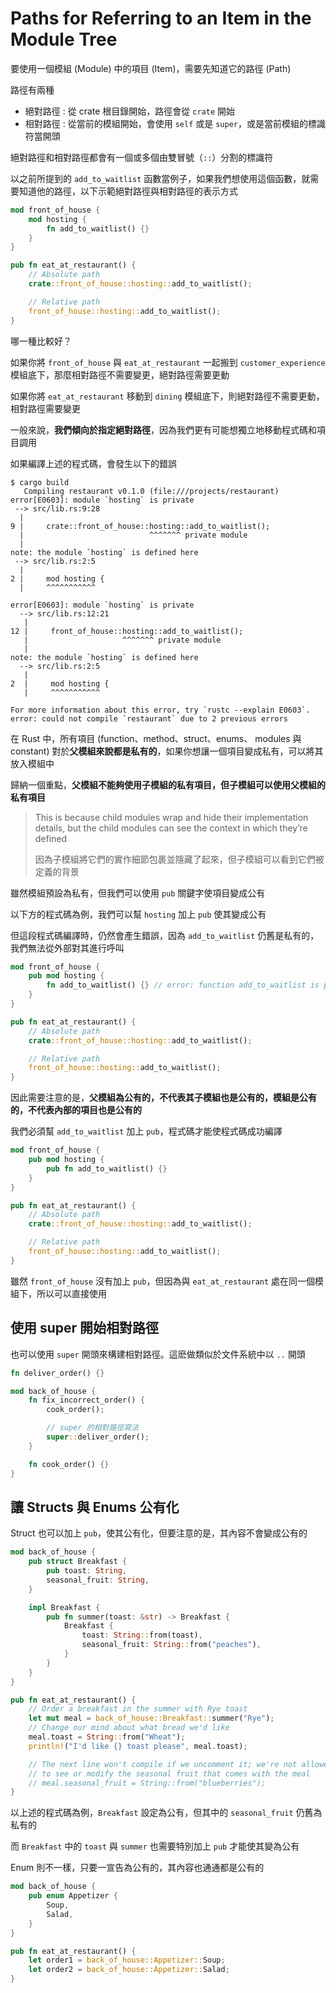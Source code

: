 # Paths for Referring to an Item in the Module Tree

要使用一個模組 (Module) 中的項目 (Item)，需要先知道它的路徑 (Path)

路徑有兩種

- 絕對路徑 : 從 crate 根目錄開始，路徑會從 `crate` 開始
- 相對路徑 : 從當前的模組開始，會使用 `self` 或是 `super`，或是當前模組的標識符當開頭

絕對路徑和相對路徑都會有一個或多個由雙冒號（`::`）分割的標識符

以之前所提到的 `add_to_waitlist` 函數當例子，如果我們想使用這個函數，就需要知道他的路徑，以下示範絕對路徑與相對路徑的表示方式

```rust
mod front_of_house {
    mod hosting {
        fn add_to_waitlist() {}
    }
}

pub fn eat_at_restaurant() {
    // Absolute path
    crate::front_of_house::hosting::add_to_waitlist();

    // Relative path
    front_of_house::hosting::add_to_waitlist();
}
```

哪一種比較好？

如果你將 `front_of_house` 與 `eat_at_restaurant` 一起搬到 `customer_experience` 模組底下，那麼相對路徑不需要變更，絕對路徑需要更動

如果你將 `eat_at_restaurant` 移動到 `dining` 模組底下，則絕對路徑不需要更動，相對路徑需要變更

一般來說，**我們傾向於指定絕對路徑**，因為我們更有可能想獨立地移動程式碼和項目調用

如果編譯上述的程式碼，會發生以下的錯誤

```text
$ cargo build
   Compiling restaurant v0.1.0 (file:///projects/restaurant)
error[E0603]: module `hosting` is private
 --> src/lib.rs:9:28
  |
9 |     crate::front_of_house::hosting::add_to_waitlist();
  |                            ^^^^^^^ private module
  |
note: the module `hosting` is defined here
 --> src/lib.rs:2:5
  |
2 |     mod hosting {
  |     ^^^^^^^^^^^

error[E0603]: module `hosting` is private
  --> src/lib.rs:12:21
   |
12 |     front_of_house::hosting::add_to_waitlist();
   |                     ^^^^^^^ private module
   |
note: the module `hosting` is defined here
  --> src/lib.rs:2:5
   |
2  |     mod hosting {
   |     ^^^^^^^^^^^

For more information about this error, try `rustc --explain E0603`.
error: could not compile `restaurant` due to 2 previous errors
```

在 Rust 中，所有項目 (function、method、struct、enums、 modules 與 constant) 對於**父模組來說都是私有的**，如果你想讓一個項目變成私有，可以將其放入模組中

歸納一個重點，**父模組不能夠使用子模組的私有項目，但子模組可以使用父模組的私有項目**

> This is because child modules wrap and hide their implementation details, but the child modules can see the context in which they’re defined
>
> 因為子模組將它們的實作細節包裹並隱藏了起來，但子模組可以看到它們被定義的背景

雖然模組預設為私有，但我們可以使用 `pub` 關鍵字使項目變成公有

以下方的程式碼為例，我們可以幫 `hosting` 加上 `pub` 使其變成公有

但這段程式碼編譯時，仍然會產生錯誤，因為 `add_to_waitlist` 仍舊是私有的，我們無法從外部對其進行呼叫

```rust
mod front_of_house {
    pub mod hosting {
        fn add_to_waitlist() {} // error: function add_to_waitlist is private
    }
}

pub fn eat_at_restaurant() {
    // Absolute path
    crate::front_of_house::hosting::add_to_waitlist();

    // Relative path
    front_of_house::hosting::add_to_waitlist();
}
```

因此需要注意的是，**父模組為公有的，不代表其子模組也是公有的，模組是公有的，不代表內部的項目也是公有的**

我們必須幫 `add_to_waitlist` 加上 `pub`，程式碼才能使程式碼成功編譯

```rust
mod front_of_house {
    pub mod hosting {
        pub fn add_to_waitlist() {}
    }
}

pub fn eat_at_restaurant() {
    // Absolute path
    crate::front_of_house::hosting::add_to_waitlist();

    // Relative path
    front_of_house::hosting::add_to_waitlist();
}
```

雖然 `front_of_house` 沒有加上 `pub`，但因為與 `eat_at_restaurant` 處在同一個模組下，所以可以直接使用

## 使用 super 開始相對路徑

也可以使用 `super` 開頭來構建相對路徑。這麽做類似於文件系統中以 `..` 開頭

```rust
fn deliver_order() {}

mod back_of_house {
    fn fix_incorrect_order() {
        cook_order();

        // super 的相對路徑寫法
        super::deliver_order();
    }

    fn cook_order() {}
}
```

## 讓 Structs 與 Enums 公有化

Struct 也可以加上 `pub`，使其公有化，但要注意的是，其內容不會變成公有的

```rust
mod back_of_house {
    pub struct Breakfast {
        pub toast: String,
        seasonal_fruit: String,
    }

    impl Breakfast {
        pub fn summer(toast: &str) -> Breakfast {
            Breakfast {
                toast: String::from(toast),
                seasonal_fruit: String::from("peaches"),
            }
        }
    }
}

pub fn eat_at_restaurant() {
    // Order a breakfast in the summer with Rye toast
    let mut meal = back_of_house::Breakfast::summer("Rye");
    // Change our mind about what bread we'd like
    meal.toast = String::from("Wheat");
    println!("I'd like {} toast please", meal.toast);

    // The next line won't compile if we uncomment it; we're not allowed
    // to see or modify the seasonal fruit that comes with the meal
    // meal.seasonal_fruit = String::from("blueberries");
}
```

以上述的程式碼為例，`Breakfast` 設定為公有，但其中的 `seasonal_fruit` 仍舊為私有的

而 `Breakfast` 中的 `toast` 與 `summer` 也需要特別加上 `pub` 才能使其變為公有

Enum 則不一樣，只要一宣告為公有的，其內容也通通都是公有的

```rust
mod back_of_house {
    pub enum Appetizer {
        Soup,
        Salad,
    }
}

pub fn eat_at_restaurant() {
    let order1 = back_of_house::Appetizer::Soup;
    let order2 = back_of_house::Appetizer::Salad;
}
```
